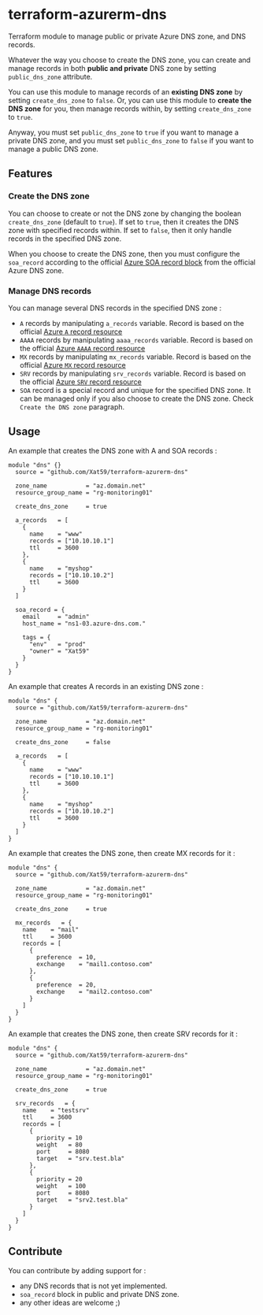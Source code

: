 # terraform-azurerm-dns

Terraform module to manage public or private Azure DNS zone, and DNS records.

Whatever the way you choose to create the DNS zone, you can create and manage records in both **public and private** DNS zone by setting `public_dns_zone` attribute.

You can use this module to manage records of an **existing DNS zone** by setting `create_dns_zone` to `false`.
Or, you can use this module to **create the DNS zone** for you, then manage records within, by setting `create_dns_zone` to `true`.

Anyway, you must set `public_dns_zone` to `true` if you want to manage a private DNS zone, and you must set `public_dns_zone` to `false` if you want to manage a public DNS zone.

## Features

### Create the DNS zone

You can choose to create or not the DNS zone by changing the boolean `create_dns_zone` (default to `true`).
If set to `true`, then it creates the DNS zone with specified records within.
If set to `false`, then it only handle records in the specified DNS zone.

When you choose to create the DNS zone, then you must configure the `soa_record` according to the official [Azure SOA record block](https://registry.terraform.io/providers/hashicorp/azurerm/latest/docs/resources/dns_zone#soa_record) from the official Azure DNS zone.

### Manage DNS records

You can manage several DNS records in the specified DNS zone :

- `A` records by manipulating `a_records` variable. Record is based on the official [Azure `A` record resource](https://registry.terraform.io/providers/hashicorp/azurerm/latest/docs/resources/dns_a_record)
- `AAAA` records by manipulating `aaaa_records` variable. Record is based on the official [Azure `AAAA` record resource](https://registry.terraform.io/providers/hashicorp/azurerm/latest/docs/resources/dns_aaaa_record)
- `MX` records by manipulating `mx_records` variable. Record is based on the official [Azure `MX` record resource](https://registry.terraform.io/providers/hashicorp/azurerm/latest/docs/resources/dns_mx_record)
- `SRV` records by manipulating `srv_records` variable. Record is based on the official [Azure `SRV` record resource](https://registry.terraform.io/providers/hashicorp/azurerm/latest/docs/resources/dns_srv_record)
- `SOA` record is a special record and unique for the specified DNS zone. It can be managed only if you also choose to create the DNS zone. Check `Create the DNS zone` paragraph.

## Usage

An example that creates the DNS zone with A and SOA records :

```hcl
module "dns" {}
  source = "github.com/Xat59/terraform-azurerm-dns"

  zone_name           = "az.domain.net"
  resource_group_name = "rg-monitoring01"

  create_dns_zone     = true

  a_records   = [
    {
      name    = "www"
      records = ["10.10.10.1"]
      ttl     = 3600
    },
    {
      name    = "myshop"
      records = ["10.10.10.2"]
      ttl     = 3600
    }
  ]

  soa_record = {
    email     = "admin"
    host_name = "ns1-03.azure-dns.com."

    tags = {
      "env"   = "prod"
      "owner" = "Xat59"
    }
  }
}
```

An example that creates A records in an existing DNS zone :

```hcl
module "dns" {
  source = "github.com/Xat59/terraform-azurerm-dns"

  zone_name           = "az.domain.net"
  resource_group_name = "rg-monitoring01"

  create_dns_zone     = false

  a_records   = [
    {
      name    = "www"
      records = ["10.10.10.1"]
      ttl     = 3600
    },
    {
      name    = "myshop"
      records = ["10.10.10.2"]
      ttl     = 3600
    }
  ]
}
```

An example that creates the DNS zone, then create MX records for it :

```hcl
module "dns" {
  source = "github.com/Xat59/terraform-azurerm-dns"

  zone_name           = "az.domain.net"
  resource_group_name = "rg-monitoring01"

  create_dns_zone     = true

  mx_records   = {
    name    = "mail"
    ttl     = 3600
    records = [
      {
        preference  = 10,
        exchange    = "mail1.contoso.com"
      },
      {
        preference  = 20,
        exchange    = "mail2.contoso.com"
      }
    ]
  }
}
```


An example that creates the DNS zone, then create SRV records for it :

```hcl
module "dns" {
  source = "github.com/Xat59/terraform-azurerm-dns"

  zone_name           = "az.domain.net"
  resource_group_name = "rg-monitoring01"

  create_dns_zone     = true

  srv_records   = {
    name    = "testsrv"
    ttl     = 3600
    records = [
      {
        priority = 10
        weight   = 80
        port     = 8080
        target   = "srv.test.bla"
      },
      {
        priority = 20
        weight   = 100
        port     = 8080
        target   = "srv2.test.bla"
      }
    ]
  }
}
```

## Contribute

You can contribute by adding support for :

- any DNS records that is not yet implemented.
- `soa_record` block in public and private DNS zone.
- any other ideas are welcome ;)
